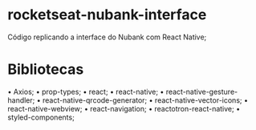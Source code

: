 # rocketseat-nubank-interface
Código replicando a interface do Nubank com React Native;
# Bibliotecas
•	Axios;
•	prop-types;
•	react;
•	react-native;
•	react-native-gesture-handler;
•	react-native-qrcode-generator;
•	react-native-vector-icons;
•	react-native-webview;
•	react-navigation;
•	reactotron-react-native;
•	styled-components;
